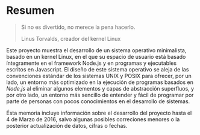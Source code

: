 # Resumen

> Si no es divertido, no merece la pena hacerlo.
>
> Linus Torvalds, creador del kernel Linux

Este proyecto muestra el desarrollo de un sistema operativo minimalista, basado
en un kernel Linux, en el que su espacio de usuario está basado íntegramente en
el framework Node.js y en programas y ejecutables escritos en Javascript. El
diseño de este sistema operativo se aleja de las convenciones estándar de los
sistemas UNIX y POSIX para ofrecer, por un lado, un entorno más optimizado en la
ejecución de programas basados en *Node.js* al eliminar algunos elementos y
capas de abstracción superfluos, y por otro lado, un entorno más sencillo de
entender y fácil de programar por parte de personas con pocos conocimientos en
el desarrollo de sistemas.

Ésta memoria incluye información sobre el desarrollo del proyecto hasta el 4 de
Marzo de 2016, salvo algunas posibles correciones menores o la posterior
actualización de datos, cifras o fechas.
